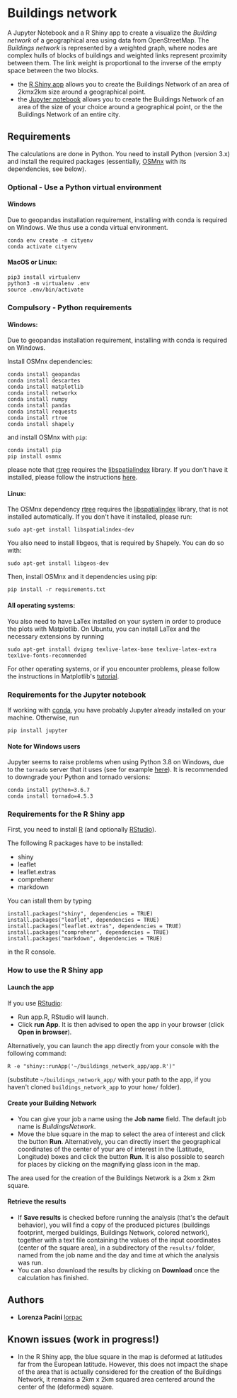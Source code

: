 # Buildings network

A Jupyter Notebook and a R Shiny app to create a visualize the *Building network* of a geographical area using data from OpenStreetMap. The *Buildings network* is represented by a weighted graph, where nodes are complex hulls of blocks of buildings and weighted links represent proximity between them. The link weight is proportional to the inverse of the empty space between the two blocks.

- the [R Shiny app](https://github.com/lorpac/building-network/blob/master/app.R) allows you to create the Buildings Network of an area of 2kmx2km size around a geographical point.
- the [Jupyter notebook](https://github.com/lorpac/building-network/blob/master/Buildings_network.ipynb) allows you to create the Buildings Network of an area of the size of your choice around a geographical point, or the the Buildings Network of an entire city.

## Requirements
The calculations are done in Python. You need to install Python (version 3.x) and install the required packages (essentially, [OSMnx](https://github.com/gboeing/osmnx) with its dependencies, see below).

### Optional - Use a Python virtual environment
#### Windows
Due to geopandas installation requirement, installing with conda is required on Windows. We thus use a conda virtual environment.
```
conda env create -n cityenv
conda activate cityenv
```

#### MacOS or Linux:
```
pip3 install virtualenv
python3 -m virtualenv .env
source .env/bin/activate
```
### Compulsory - Python requirements
#### Windows:
Due to geopandas installation requirement, installing with conda is required on Windows.

Install OSMnx dependencies:

```
conda install geopandas
conda install descartes
conda install matplotlib
conda install networkx
conda install numpy
conda install pandas
conda install requests
conda install rtree
conda install shapely
```

and install OSMnx with `pip`:

```
conda install pip
pip install osmnx
```
please note that [rtree](https://pypi.org/project/Rtree/) requires the [libspatialindex](https://libspatialindex.org/) library. If you don't have it installed, please follow the instructions [here](https://github.com/libspatialindex/libspatialindex/wiki/1.-Getting-Started).


#### Linux:

The OSMnx dependency [rtree](https://pypi.org/project/Rtree/) requires the [libspatialindex](https://libspatialindex.org/) library, that is not installed automatically. If you don't have it installed, please run:

```
sudo apt-get install libspatialindex-dev
```
You also need to install libgeos, that is required by Shapely. You can do so with:

```
sudo apt-get install libgeos-dev
```

Then, install OSMnx and it dependencies using pip:
```
pip install -r requirements.txt
```

#### All operating systems:
You also need to have LaTex installed on your system in order to produce the plots with Matplotlib. On Ubuntu, you can install LaTex and the necessary extensions by running

```
sudo apt-get install dvipng texlive-latex-base texlive-latex-extra texlive-fonts-recommended
```

For other operating systems, or if you encounter problems, please follow the instructions in Matplotlib's [tutorial](https://matplotlib.org/3.1.0/tutorials/text/usetex.html).


### Requirements for the Jupyter notebook
If working with [conda](https://docs.conda.io/en/latest/), you have probably Jupyter already installed on your machine. Otherwise, run
```
pip install jupyter
```

#### Note for Windows users
Jupyter seems to raise problems when using Python 3.8 on Windows, due to the `tornado` server that it uses (see for example [here](https://stackoverflow.com/questions/58422817/jupyter-notebook-with-python-3-8-notimplementederror)). It is recommended to downgrade your Python and tornado versions:
```
conda install python=3.6.7
conda install tornado=4.5.3
```

### Requirements for the R Shiny app
First, you need to install [R](https://cran.r-project.org/) (and optionally [RStudio](https://rstudio.com/products/rstudio/download/)).

 The following R packages have to be installed:
- shiny
- leaflet
- leaflet.extras
- comprehenr
- markdown

You can istall them by typing 

```
install.packages("shiny", dependencies = TRUE)
install.packages("leaflet", dependencies = TRUE)
install.packages("leaflet.extras", dependencies = TRUE)
install.packages("comprehenr", dependencies = TRUE)
install.packages("markdown", dependencies = TRUE)
```

in the R console.


### How to use the R Shiny app
#### Launch the app

If you use [RStudio](https://rstudio.com/products/rstudio/download/):
- Run app.R, RStudio  will launch.
- Click **run App**. It is then advised to open the app in your browser (click **Open in browser**).

Alternatively, you can launch the app directly from your console with the following command:
```
R -e "shiny::runApp('~/buildings_network_app/app.R')"
```
(substitute `~/buildings_network_app/` with your path to the app, if you haven't cloned `buildings_network_app` to your `home/` folder).

#### Create your Building Network
-  You can give your job a name using the **Job name** field. The default job name is *BuildingsNetwork*.
- Move the blue square in the map to select the area of interest and click the button **Run**. Alternatively, you can directly insert the geographical coordinates of the center of your are of interest in the (Latitude, Longitude) boxes and click the button **Run**. It is also possible to search for places by clicking on the magnifying glass icon in the map.
 
The area used for the creation of the Buildings Network is a 2km x 2km square.

#### Retrieve the results

- If **Save results** is checked before running the analysis (that's the default behavior), you will find a copy of the produced pictures (buildings footprint, merged buildings, Buildings Network, colored network), together with a text file containing the values of the input coordinates (center of the square area), in a subdirectory of the  `results/` folder, named from the job name and the day and time at which the analysis was run.
- You can also download the results by clicking on **Download** once the calculation has finished.




## Authors

* **Lorenza Pacini** [lorpac](https://github.com/lorpac)

## Known issues (work in progress!)

- In the R Shiny app, the blue square in the map is deformed at latitudes far from the European latitude. However, this does not impact the shape of the area that is actually considered for the creation of the Buildings Network, it remains a 2km x 2km squared area centered around the center of the (deformed) square.
